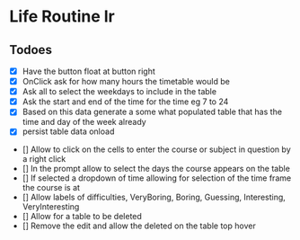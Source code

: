 # Life Routine lr

## Todoes
- [x] Have the button float at button right
- [x] OnClick ask for how many hours the timetable would be
- [x] Ask all to select the weekdays to include in the table
- [x] Ask the start and end of the time for the time
eg 7 to 24
- [x] Based on this data generate a some what populated table that has the time and day of the week already
- [x] persist table data onload
- [] Allow to click on the cells to enter the course or subject in question by a right click
- [] In the prompt allow to select the days the course appears on the table
- [] If selected a dropdown of time allowing for selection of the time frame the course is at
- [] Allow labels of difficulties, VeryBoring, Boring, Guessing, Interesting, VeryInteresting
- [] Allow for a table to be deleted
- [] Remove the edit and allow the deleted on the table top hover